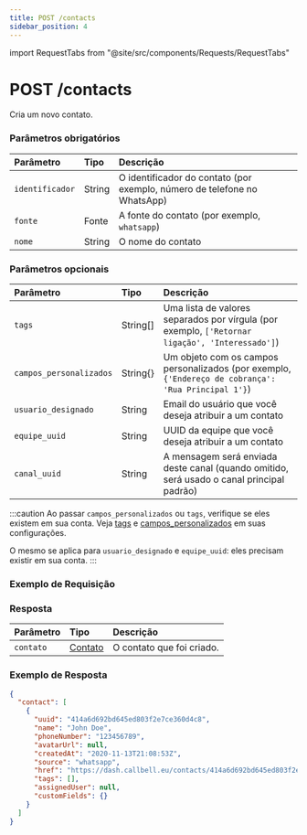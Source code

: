 ```yaml
---
title: POST /contacts
sidebar_position: 4
---
```


import RequestTabs from "@site/src/components/Requests/RequestTabs"

# POST /contacts

Cria um novo contato.

### Parâmetros obrigatórios

| Parâmetro    | Tipo   | Descrição                                                                                          
| :----------- | :----- | :--------------------------------------------------------------------------------------------------- 
| `identificador` | String | O identificador do contato (por exemplo, número de telefone no WhatsApp)                          |
| `fonte`     | Fonte | A fonte do contato (por exemplo, `whatsapp`)                                                       |
| `nome`       | String | O nome do contato                                                                                  |

### Parâmetros opcionais

| Parâmetro        | Tipo     | Descrição                                                                                                         |
| :-------------- | :------- | :---------------------------------------------------------------------------------------------------------------- 
| `tags`           | String[] | Uma lista de valores separados por vírgula (por exemplo, `['Retornar ligação', 'Interessado']`)                |
| `campos_personalizados` | String{} | Um objeto com os campos personalizados (por exemplo, `{'Endereço de cobrança': 'Rua Principal 1'}`)        |
| `usuario_designado` | String   | Email do usuário que você deseja atribuir a um contato                                                        |
| `equipe_uuid`     | String   | UUID da equipe que você deseja atribuir a um contato                                                           |
| `canal_uuid`  | String   | A mensagem será enviada deste canal (quando omitido, será usado o canal principal padrão)                      |

:::caution
Ao passar `campos_personalizados` ou `tags`, verifique se eles existem em sua conta. Veja [tags](https://dash.callbell.eu/settings/tags) e [campos_personalizados](https://dash.callbell.eu/settings/custom_fields) em suas configurações.

O mesmo se aplica para `usuario_designado` e `equipe_uuid`: eles precisam existir em sua conta.
:::

### Exemplo de Requisição

<RequestTabs endpoint='contacts_api' request="post_contacts"/>

### Resposta

| Parâmetro | Tipo                                                  | Descrição                    |
| :-------- | :----------------------------------------------------- | :----------------------------- 
| `contato` | [Contato](/api/reference/object_types/contact) | O contato que foi criado.

### Exemplo de Resposta

```json title=response.json
{
  "contact": [
    {
      "uuid": "414a6d692bd645ed803f2e7ce360d4c8",
      "name": "John Doe",
      "phoneNumber": "123456789",
      "avatarUrl": null,
      "createdAt": "2020-11-13T21:08:53Z",
      "source": "whatsapp",
      "href": "https://dash.callbell.eu/contacts/414a6d692bd645ed803f2e7ce360d4c8",
      "tags": [],
      "assignedUser": null,
      "customFields": {}
    }
  ]
}
```